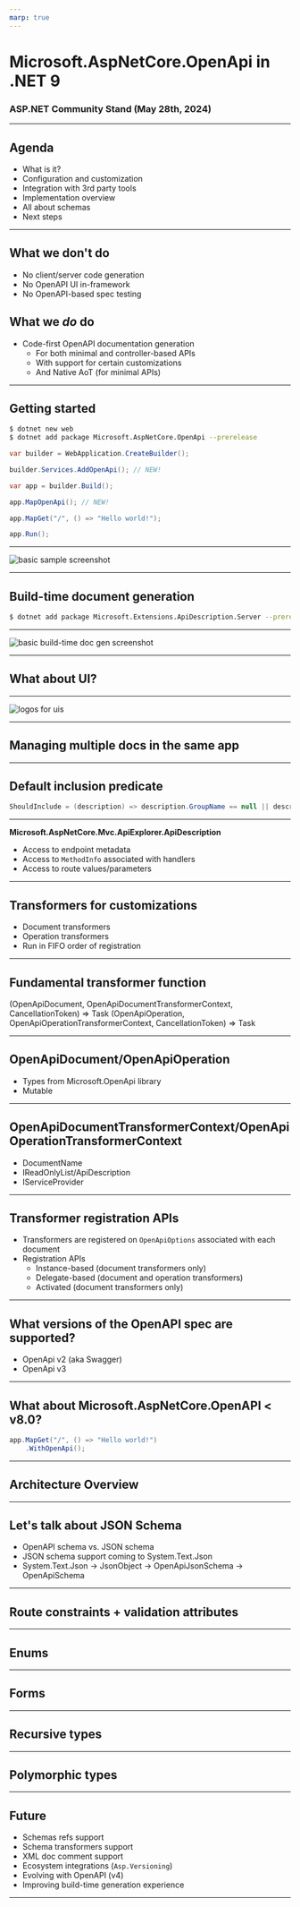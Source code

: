 ```yaml
---
marp: true
---
```


# Microsoft.AspNetCore.OpenApi in .NET 9

### ASP.NET Community Stand (May 28th, 2024)

---

## Agenda

- What is it?
- Configuration and customization
- Integration with 3rd party tools
- Implementation overview
- All about schemas
- Next steps

---

## What we don't do

- No client/server code generation
- No OpenAPI UI in-framework
- No OpenAPI-based spec testing

## What we _do_ do

- Code-first OpenAPI documentation generation
    - For both minimal and controller-based APIs
    - With support for certain customizations
    - And Native AoT (for minimal APIs)
---

## Getting started

```bash
$ dotnet new web
$ dotnet add package Microsoft.AspNetCore.OpenApi --prerelease
```

```csharp
var builder = WebApplication.CreateBuilder();

builder.Services.AddOpenApi(); // NEW!

var app = builder.Build();

app.MapOpenApi(); // NEW! 

app.MapGet("/", () => "Hello world!");

app.Run();
```

---

![basic sample screenshot](./screenshots/basic-openapi-browser.png)

---


## Build-time document generation

```bash
$ dotnet add package Microsoft.Extensions.ApiDescription.Server --prerelease
```

---

![basic build-time doc gen screenshot](./screenshots/basic-doc-gen.png)

---

## What about UI?

---

![logos for uis](./screenshots/ui-logos.png)

---

## Managing multiple docs in the same app

---

## Default inclusion predicate

```csharp
ShouldInclude = (description) => description.GroupName == null || description.GroupName == DocumentName;
```

---

**Microsoft.AspNetCore.Mvc.ApiExplorer.ApiDescription**
- Access to endpoint metadata
- Access to `MethodInfo` associated with handlers
- Access to route values/parameters

---

## Transformers for customizations

- Document transformers
- Operation transformers
- Run in FIFO order of registration

---

## Fundamental transformer function

(OpenApiDocument, OpenApiDocumentTransformerContext, CancellationToken) => Task
(OpenApiOperation, OpenApiOperationTransformerContext, CancellationToken) => Task

---

## OpenApiDocument/OpenApiOperation

- Types from Microsoft.OpenApi library
- Mutable

---

## OpenApiDocumentTransformerContext/OpenApiOperationTransformerContext

- DocumentName
- IReadOnlyList<ApiDescriptionGroup>/ApiDescription
- IServiceProvider

---

## Transformer registration APIs

- Transformers are registered on `OpenApiOptions` associated with each document
- Registration APIs
    - Instance-based (document transformers only)
    - Delegate-based (document and operation transformers)
    - Activated (document transformers only)

---

## What versions of the OpenAPI spec are supported?

- OpenApi v2 (aka Swagger)
- OpenApi v3

---

## What about Microsoft.AspNetCore.OpenAPI < v8.0?

```csharp
app.MapGet("/", () => "Hello world!")
    .WithOpenApi();
```

---

## Architecture Overview 

--- 

## Let's talk about JSON Schema

- OpenAPI schema vs. JSON schema
- JSON schema support coming to System.Text.Json
- System.Text.Json -> JsonObject -> OpenApiJsonSchema -> OpenApiSchema

---

## Route constraints + validation attributes

---

## Enums

---

## Forms

---

## Recursive types

---

## Polymorphic types

---

## Future

- Schemas refs support
- Schema transformers support
- XML doc comment support
- Ecosystem integrations (`Asp.Versioning`)
- Evolving with OpenAPI (v4)
- Improving build-time generation experience

---